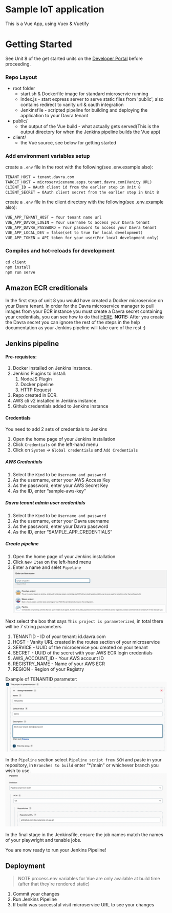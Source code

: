Sample IoT application
=======================================

This is a Vue App, using Vuex & Vuetify

# Getting Started
See Unit 8 of the get started units on the [Developer Portal](https://www.developer.davra.com/get-started/unit-8/) before proceeding.
### Repo Layout

* root folder
  - start.sh & Dockerfile image for standard microservie running
  - index.js - start express server to serve static files from 'public', also contains redirect to vanity url & oauth integration
  - Jenkinsfile - scripted pipeline for building and deploying the application to your Davra tenant
* public/
  - the output of the Vue build - what actually gets served(This is the output directory for when the Jenkins pipeline builds the Vue app)
* client/
  - the Vue source, see below for getting started

### Add environment variables setup

create a `.env` file in the root with the following(see .env.example also):
```
TENANT_HOST = tenant.davra.com
TARGET_HOST = microservicename.apps.tenant.davra.com(Vanity URL)
CLIENT_ID = OAuth client id from the earlier step in Unit 8
CLIENT_SECRET = OAuth client secret from the earlier step in Unit 8
```

create a `.env` file in the client directory with the following(see .env.example also):
```
VUE_APP_TENANT_HOST = Your tenant name url
VUE_APP_DAVRA_LOGIN = Your username to access your Davra tenant
VUE_APP_DAVRA_PASSWORD = Your password to access your Davra tenant
VUE_APP_LOCAL_DEV = false(set to true for local development)
VUE_APP_TOKEN = API token for your user(For local development only)
```

### Compiles and hot-reloads for development
```
cd client
npm install
npm run serve
```
## Amazon ECR creditionals

In the first step of unit 8 you would have created a Docker microservice on your Davra tenant. In order for the Davra microservice manager to pull images from your ECR instance you must create a Davra secret containing your credentials, you can see how to do that [HERE](https://help.davra.com/#/custom-services?id=example-use-of-a-private-docker-registry-on-aws-ecrhttpsawsamazoncomecr). **NOTE:** After you create the Davra secret you can ignore the rest of the steps in the help documentation as your Jenkins pipeline will take care of the rest :) 

## Jenkins pipeline
#### Pre-requistes:
1. Docker installed on Jenkins instance.
2. Jenkins Plugins to install:
   1. NodeJS Plugin
   2. Docker pipeline
   3. HTTP Request
3. Repo created in ECR.
4. AWS cli v2 installed in Jenkins instance.
5. Github credentials added to Jenkins instance

#### Credentials

You need to add 2 sets of credentials to Jenkins

1. Open the home page of your Jenkins installation
2. Click `Credentials` on the left-hand menu
3. Click on `System` -> `Global credentials` and `Add Credentials`
##### AWS Credentials

1. Select the `Kind` to be `Username and password`
2. As the username, enter your AWS Access Key
3. As the password, enter your AWS Secret Key
4. As the ID, enter “sample-aws-key”

##### Davra tenant admin user credentials

1. Select the `Kind` to be `Username and password`
2. As the username, enter your Davra username
3. As the password, enter your Davra password
4. As the ID, enter “SAMPLE_APP_CREDENTIALS”

##### Create pipeline

1. Open the home page of your Jenkins installation
2. Click `New Item` on the left-hand menu
3. Enter a name and selet `Pipeline` 
![Pipeline](images/pipeline.png)

Next select the box that says `This project is parameterized`, in total there will be 7 string parameters

1. TENANTID - ID of your tenant: id.davra.com
2. HOST - Vanity URL created in the routes section of your microservice
3. SERVICE - UUID of the microservice you created on your tenant
4. SECRET - UUID of the secret with your AWS ECR login credentials 
5. AWS_ACCOUNT_ID - Your AWS account ID
6. REGISTRY_NAME - Name of your AWS ECR
7. REGION - Region of your Registry

Example of TENANTID parameter:
![TENANTID](images/parameters-example.png)

In the `Pipeline` section select `Pipeline script from SCM` and paste in your repository, in `Branches to build` enter "*/main" or whichever branch you wish to use.
![SCM](images/pipeline-def.png)

In the final stage in the Jenkinsfile, ensure the job names match the names of your playwright and tenable jobs.

You are now ready to run your Jenkins Pipeline!
## Deployment

> NOTE process.env variables for Vue are only available at build time (after that they're rendered static)

1. Commit your changes
2. Run Jenkins Pipeline
3. If build was successful visit microservice URL to see your changes

